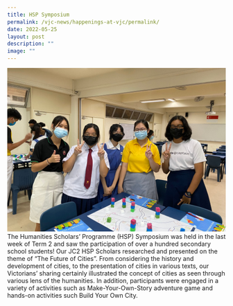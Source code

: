 ```yaml
---
title: HSP Symposium
permalink: /vjc-news/happenings-at-vjc/permalink/
date: 2022-05-25
layout: post
description: ""
image: ""
---
```

![](/images/Happening%20at%20VJC/2022%2014%20HSP%20Symposium.jpeg)
The Humanities Scholars’ Programme (HSP) Symposium was held in the last week of Term 2 and saw the participation of over a hundred secondary school students! Our JC2 HSP Scholars researched and presented on the theme of “The Future of Cities”. From considering the history and development of cities, to the presentation of cities in various texts, our Victorians’ sharing certainly illustrated the concept of cities as seen through various lens of the humanities. In addition, participants were engaged in a variety of activities such as Make-Your-Own-Story adventure game and hands-on activities such Build Your Own City.